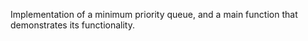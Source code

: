 Implementation of a minimum priority queue, and a main function that demonstrates its functionality.
